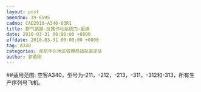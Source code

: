 ```yaml
---
layout: post
amendno: 39-6595
cadno: CAD2010-A340-03R1
title: 排气装置-反推作动系统门-更换
date: 2010-03-31 00:00:00 +0800
effdate: 2010-03-31 00:00:00 +0800
tag: A340
categories: 民航华东地区管理局适航审定处
author: 郭勇刚
---
```


##适用范围:
空客A340，型号为-211，-212，-213，-311，-312和-313，所有生产序列号飞机。

